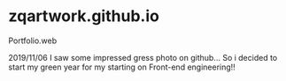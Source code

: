 # zqartwork.github.io
Portfolio.web

2019/11/06
I saw some impressed gress photo on github...
So i decided to start my green year for my starting on Front-end engineering!!

